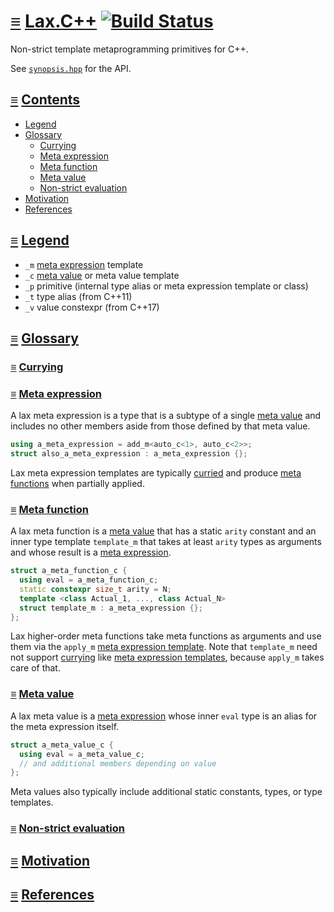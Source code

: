 # [≡](#contents) [Lax.C++](#) [![Build Status](https://travis-ci.org/per-framework/lax.cpp.svg?branch=v1)](https://travis-ci.org/per-framework/lax.cpp)

Non-strict template metaprogramming primitives for C++.

See [`synopsis.hpp`](provides/include/lax_v1/synopsis.hpp) for the API.

## <a id="contents"></a> [≡](#contents) [Contents](#contents)

- [Legend](#legend)
- [Glossary](#glossary)
  - [Currying](#currying)
  - [Meta expression](#meta-expression)
  - [Meta function](#meta-function)
  - [Meta value](#meta-value)
  - [Non-strict evaluation](#non-strict-evaluation)
- [Motivation](#motivation)
- [References](#references)

## <a id="legend"></a> [≡](#contents) [Legend](#legend)

- `_m` [meta expression](#meta-expression) template
- `_c` [meta value](#meta-value) or meta value template
- `_p` primitive (internal type alias or meta expression template or class)
- `_t` type alias (from C++11)
- `_v` value constexpr (from C++17)

## <a id="glossary"></a> [≡](#contents) [Glossary](#glossary)

### <a id="currying"></a> [≡](#contents) [Currying](#currying)

### <a id="meta-expression"></a> [≡](#contents) [Meta expression](#meta-expression)

A lax meta expression is a type that is a subtype of a single
[meta value](#meta-value) and includes no other members aside from those defined
by that meta value.

```c++
using a_meta_expression = add_m<auto_c<1>, auto_c<2>>;
struct also_a_meta_expression : a_meta_expression {};
```

Lax meta expression templates are typically [curried](#curried) and produce
[meta functions](#meta-function) when partially applied.

### <a id="meta-function"></a> [≡](#contents) [Meta function](#meta-function)

A lax meta function is a [meta value](#meta-value) that has a static `arity`
constant and an inner type template `template_m` that takes at least `arity`
types as arguments and whose result is a [meta expression](#meta-expression).

```c++
struct a_meta_function_c {
  using eval = a_meta_function_c;
  static constexpr size_t arity = N;
  template <class Actual_1, ..., class Actual_N>
  struct template_m : a_meta_expression {};
};
```

Lax higher-order meta functions take meta functions as arguments and use them
via the `apply_m` [meta expression template](#meta-expression-template). Note
that `template_m` need not support [currying](#currying) like
[meta expression templates](#meta-expression-template), because `apply_m` takes
care of that.

### <a id="meta-value"></a> [≡](#contents) [Meta value](#meta-value)

A lax meta value is a [meta expression](#meta-expression) whose inner `eval`
type is an alias for the meta expression itself.

```c++
struct a_meta_value_c {
  using eval = a_meta_value_c;
  // and additional members depending on value
};
```

Meta values also typically include additional static constants, types, or type
templates.

### <a id="non-strict-evaluation"></a> [≡](#contents) [Non-strict evaluation](#non-strict-evaluation)

## <a id="motivation"></a> [≡](#contents) [Motivation](#motivation)

## <a id="references"></a> [≡](#contents) [References](#references)
